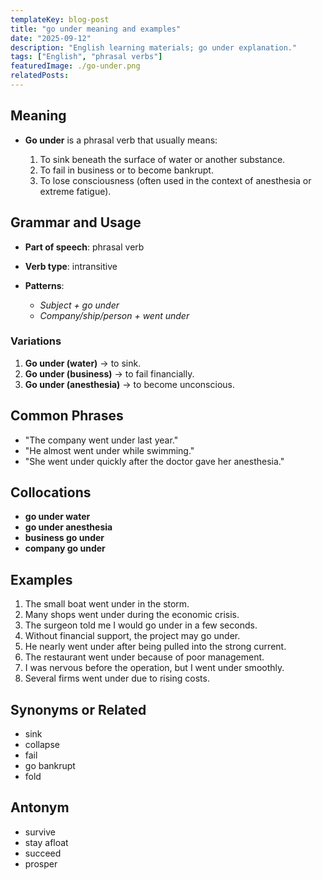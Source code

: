 ```yaml
---
templateKey: blog-post
title: "go under meaning and examples"
date: "2025-09-12"
description: "English learning materials; go under explanation."
tags: ["English", "phrasal verbs"]
featuredImage: ./go-under.png
relatedPosts:
---
```


## Meaning

- **Go under** is a phrasal verb that usually means:

  1. To sink beneath the surface of water or another substance.
  2. To fail in business or to become bankrupt.
  3. To lose consciousness (often used in the context of anesthesia or extreme fatigue).

## Grammar and Usage

- **Part of speech**: phrasal verb
- **Verb type**: intransitive
- **Patterns**:

  - _Subject + go under_
  - _Company/ship/person + went under_

### Variations

1. **Go under (water)** → to sink.
2. **Go under (business)** → to fail financially.
3. **Go under (anesthesia)** → to become unconscious.

## Common Phrases

- "The company went under last year."
- "He almost went under while swimming."
- "She went under quickly after the doctor gave her anesthesia."

## Collocations

- **go under water**
- **go under anesthesia**
- **business go under**
- **company go under**

## Examples

1. The small boat went under in the storm.
2. Many shops went under during the economic crisis.
3. The surgeon told me I would go under in a few seconds.
4. Without financial support, the project may go under.
5. He nearly went under after being pulled into the strong current.
6. The restaurant went under because of poor management.
7. I was nervous before the operation, but I went under smoothly.
8. Several firms went under due to rising costs.

## Synonyms or Related

- sink
- collapse
- fail
- go bankrupt
- fold

## Antonym

- survive
- stay afloat
- succeed
- prosper
